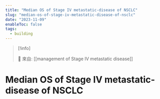 ```yaml
---
title: "Median OS of Stage IV metastatic-disease of NSCLC"
slug: "median-os-of-stage-iv-metastatic-disease-of-nsclc"
date: "2023-11-09"
enableToc: false
tags:
  - building
---
```


> [!info]
>
> 🌱 來自: [[management of Stage IV metastatic disease]]

# Median OS of Stage IV metastatic-disease of NSCLC

